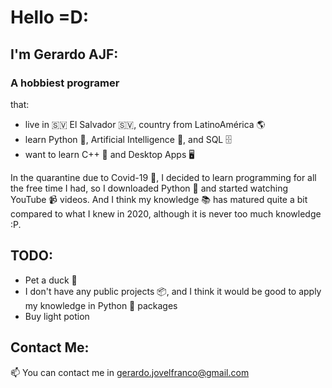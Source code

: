 # Hello =D:

## I'm Gerardo AJF:
### A hobbiest programer

that:

- live in 🇸🇻 El Salvador 🇸🇻, country from LatinoAmérica 🌎 
- learn Python 🐍, Artificial Intelligence 🤖, and SQL 🗄️
- want to learn C++ 🐬 and Desktop Apps 🖥️

In the quarantine due to Covid-19 🦠, I decided to learn programming for all the free time I had, so I downloaded Python 🐍 and started watching YouTube 📹 videos. And I think my knowledge 📚 has matured quite a bit compared to what I knew in 2020, although it is never too much knowledge :P.

## TODO:

- Pet a duck 🦆
- I don't have any public projects 📦, and I think it would be good to apply my knowledge in Python 🐍 packages
- Buy light potion

## Contact Me:

📫 You can contact me in <gerardo.jovelfranco@gmail.com> 

<!---
GerardoAJF/GerardoAJF is a ✨ special ✨ repository because its `README.md` (this file) appears on your GitHub profile.
You can click the Preview link to take a look at your changes.
--->
